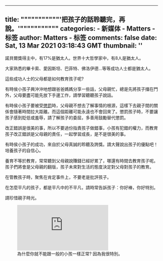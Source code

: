 
---
title: """""""""""'把孩子的話聆聽完，再說。'"""""""""""
categories: 
    - 新媒体
    - Matters - 标签
author: Matters - 标签
comments: false
date: Sat, 13 Mar 2021 03:18:43 GMT
thumbnail: ''
---

<div>   
<p>諾貝爾獎得主中，有17%是猶太人。世界十大哲學家中，有8人是猶太人。</p><p>大家熟悉的畢卡索、愛因斯坦、巴菲特、佛洛伊德…等等成功人士都是猶太人。</p><p>這些成功人士的父母都是如何教育孩子呢? </p><p>有時侯小孩子興沖沖地想跟爸爸媽媽分享一些話，父母親忙，總是先將孩子擋在門外，父母要盡可能先放下手邊工作，請學習聽聽孩子說話。</p><p>有時侯小孩子要被受<u>懲罰</u>時，父母親不想去了解事情的根源，這樣下去親子間的關係會隨著時間拉大距離。而這個距離可能永遠也不會回來了。懲罰孩子時，不要讓孩子感到貶低或羞辱，請了解孩子的委屈，多善用鼓勵替代懲罰。</p><p>改正錯誤是很美的事，所以不要過份指責孩子做錯事，小孩有犯錯的權力，而教育孩子改正錯誤是父母親的責任，一起學習成長，是不是很美的事。</p><p>有時侯小孩子的成功，來自於父母真誠的聆聽及誇獎。請大聲說出孩子的優點吧！培養孩子的自信心。</p><p>養育不等於教育，常常聽到父母親說賺錢已經好累了，哪還有時間去教育孩子呢。孩子們將會是父母親的翻版，孩子未來對生活的態度決定對父母對孩子的教育。</p><p>在管教孩子時，聚焦在肯定事件上，不要老是批評孩子。</p><p>在怎麼平凡的孩子，都是平凡中的不平凡，請時常告訴孩子：你好棒，你好特別。</p><p>請珍惜親子時光。</p><figure class="embed-video"><div class="iframe-container"><iframe loading="lazy" src="https://www.youtube.com/embed/1HAGuju_yKY?rel=0" frameborder="0" allowfullscreen="true" sandbox="allow-scripts allow-same-origin allow-popups"></iframe></div><figcaption><span>為什麼你就不能跟一般的小孩一樣正常? 因為我很特別。</span></figcaption></figure><p><br></p><p><br></p>  
</div>
            